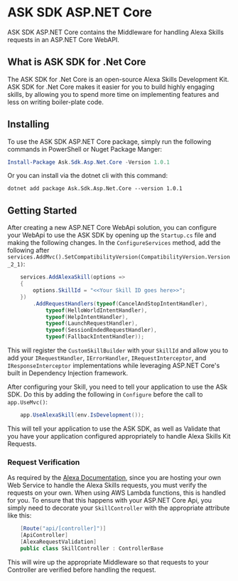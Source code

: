 # ASK SDK ASP.NET Core

ASK SDK ASP.NET Core contains the Middleware for handling Alexa Skills requests in an ASP.NET Core WebAPI.

## What is ASK SDK for .Net Core

The ASK SDK for .Net Core is an open-source Alexa Skills Development Kit. ASK SDK for .Net Core makes it easier for you to build highly engaging skills, by allowing you to spend more time on implementing features and less on writing boiler-plate code.

## Installing

To use the ASK SDK ASP.NET Core package, simply run the following commands in PowerShell or Nuget Package Manger:

```powershell
Install-Package Ask.Sdk.Asp.Net.Core -Version 1.0.1
```

Or you can install via the dotnet cli with this command:

```
dotnet add package Ask.Sdk.Asp.Net.Core --version 1.0.1
```

## Getting Started

After creating a new ASP.NET Core WebApi solution, you can configure your WebApi to use the ASK SDK by opening up the `Startup.cs` file and making the following changes. In the `ConfigureServices` method, add the following after `services.AddMvc().SetCompatibilityVersion(CompatibilityVersion.Version_2_1)`:

```cs
    services.AddAlexaSkill(options =>
    {
        options.SkillId = "<<Your Skill ID goes here>>";
    })
        .AddRequestHandlers(typeof(CancelAndStopIntentHandler),
            typeof(HelloWorldIntentHandler),
            typeof(HelpIntentHandler),
            typeof(LaunchRequestHandler),
            typeof(SessionEndedRequestHandler),
            typeof(FallbackIntentHandler));
```

This will register the `CustomSkillBuilder` with your `SkillId` and allow you to add your `IRequestHandler`, `IErrorHandler`, `IRequestInterceptor`, and `IResponseInterceptor` implementations while leveraging ASP.NET Core's built in Dependency Injection framework.

After configuring your Skill, you need to tell your application to use the ASk SDK.  Do this by adding the following in `Configure` before the call to `app.UseMvc()`:

```cs
    app.UseAlexaSkill(env.IsDevelopment());
```

This will tell your application to use the ASK SDK, as well as Validate that you have your application configured appropriately to handle Alexa Skills Kit Requests.

### Request Verification

As required by the [Alexa Documentation](https://developer.amazon.com/docs/custom-skills/host-a-custom-skill-as-a-web-service.html#requirements-for-your-web-service), since you are hosting your own Web Service to handle the Alexa Skills requests, you must verify the requests on your own.  When using AWS Lambda functions, this is handled for you.  To ensure that this happens with your ASP.NET Core Api, you simply need to decorate your `SkillController` with the appropriate attribute like this:

```cs
    [Route("api/[controller]")]
    [ApiController]
    [AlexaRequestValidation]
    public class SkillController : ControllerBase
```

This will wire up the appropriate Middleware so that requests to your Controller are verified before handling the request.